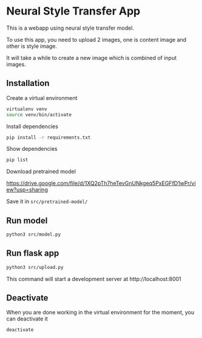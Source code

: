 # Neural Style Transfer App

This is a webapp using neural style transfer model.

To use this app, you need to upload 2 images, one is content image and other is style image.

It will take a while to create a new image which is combined of input images.

## Installation

Create a virtual environment

```bash
virtualenv venv
source venv/bin/activate
```

Install dependencies

```bash
pip install -r requirements.txt
```

Show dependencies

```bash
pip list
```


Download pretrained model

https://drive.google.com/file/d/1XQ2pTh7heTevGnUNkgeq5PxEGFfD1wPr/view?usp=sharing

Save it in `src/pretrained-model/`

## Run model

```bash
python3 src/model.py
```

## Run flask app

```bash
python3 src/upload.py
```
This command will start a development server at http://localhost:8001

## Deactivate

When you are done working in the virtual environment for the moment, you can deactivate it

```bash
deactivate
```